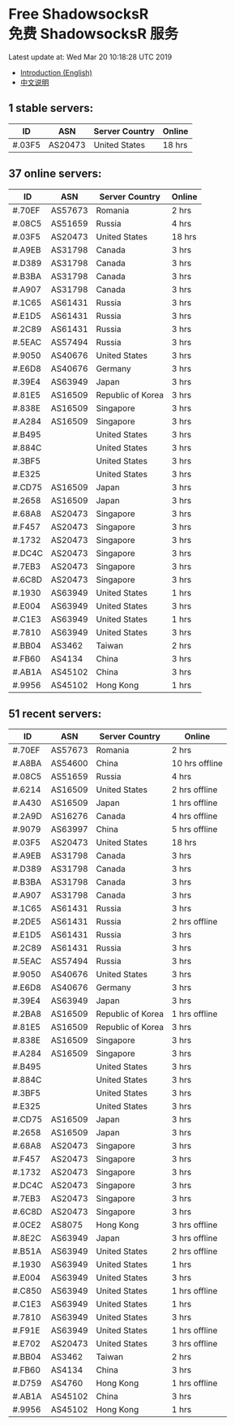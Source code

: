 # Free ShadowsocksR<br>免费 ShadowsocksR 服务

Latest update at: Wed Mar 20 10:18:28 UTC 2019

- [Introduction (English)](https://vision-network.readthedocs.io/en/latest/services/autossr.html)
- [中文说明](https://vision-network.readthedocs.io/zh_CN/latest/services/autossr.html)


## 1 stable servers:

| ID | ASN | Server Country | Online |
| ------ | ------ | ------ | ------ |
| #.03F5 | AS20473 | United States | 18 hrs |

## 37 online servers:

| ID | ASN | Server Country | Online |
| ------ | ------ | ------ | ------ |
| #.70EF | AS57673 | Romania | 2 hrs |
| #.08C5 | AS51659 | Russia | 4 hrs |
| #.03F5 | AS20473 | United States | 18 hrs |
| #.A9EB | AS31798 | Canada | 3 hrs |
| #.D389 | AS31798 | Canada | 3 hrs |
| #.B3BA | AS31798 | Canada | 3 hrs |
| #.A907 | AS31798 | Canada | 3 hrs |
| #.1C65 | AS61431 | Russia | 3 hrs |
| #.E1D5 | AS61431 | Russia | 3 hrs |
| #.2C89 | AS61431 | Russia | 3 hrs |
| #.5EAC | AS57494 | Russia | 3 hrs |
| #.9050 | AS40676 | United States | 3 hrs |
| #.E6D8 | AS40676 | Germany | 3 hrs |
| #.39E4 | AS63949 | Japan | 3 hrs |
| #.81E5 | AS16509 | Republic of Korea | 3 hrs |
| #.838E | AS16509 | Singapore | 3 hrs |
| #.A284 | AS16509 | Singapore | 3 hrs |
| #.B495 |  | United States | 3 hrs |
| #.884C |  | United States | 3 hrs |
| #.3BF5 |  | United States | 3 hrs |
| #.E325 |  | United States | 3 hrs |
| #.CD75 | AS16509 | Japan | 3 hrs |
| #.2658 | AS16509 | Japan | 3 hrs |
| #.68A8 | AS20473 | Singapore | 3 hrs |
| #.F457 | AS20473 | Singapore | 3 hrs |
| #.1732 | AS20473 | Singapore | 3 hrs |
| #.DC4C | AS20473 | Singapore | 3 hrs |
| #.7EB3 | AS20473 | Singapore | 3 hrs |
| #.6C8D | AS20473 | Singapore | 3 hrs |
| #.1930 | AS63949 | United States | 1 hrs |
| #.E004 | AS63949 | United States | 3 hrs |
| #.C1E3 | AS63949 | United States | 1 hrs |
| #.7810 | AS63949 | United States | 3 hrs |
| #.BB04 | AS3462 | Taiwan | 2 hrs |
| #.FB60 | AS4134 | China | 3 hrs |
| #.AB1A | AS45102 | China | 3 hrs |
| #.9956 | AS45102 | Hong Kong | 1 hrs |

## 51 recent servers:

| ID | ASN | Server Country | Online |
| ------ | ------ | ------ | ------ |
| #.70EF | AS57673 | Romania | 2 hrs |
| #.A8BA | AS54600 | China | 10 hrs offline |
| #.08C5 | AS51659 | Russia | 4 hrs |
| #.6214 | AS16509 | United States | 2 hrs offline |
| #.A430 | AS16509 | Japan | 1 hrs offline |
| #.2A9D | AS16276 | Canada | 4 hrs offline |
| #.9079 | AS63997 | China | 5 hrs offline |
| #.03F5 | AS20473 | United States | 18 hrs |
| #.A9EB | AS31798 | Canada | 3 hrs |
| #.D389 | AS31798 | Canada | 3 hrs |
| #.B3BA | AS31798 | Canada | 3 hrs |
| #.A907 | AS31798 | Canada | 3 hrs |
| #.1C65 | AS61431 | Russia | 3 hrs |
| #.2DE5 | AS61431 | Russia | 2 hrs offline |
| #.E1D5 | AS61431 | Russia | 3 hrs |
| #.2C89 | AS61431 | Russia | 3 hrs |
| #.5EAC | AS57494 | Russia | 3 hrs |
| #.9050 | AS40676 | United States | 3 hrs |
| #.E6D8 | AS40676 | Germany | 3 hrs |
| #.39E4 | AS63949 | Japan | 3 hrs |
| #.2BA8 | AS16509 | Republic of Korea | 1 hrs offline |
| #.81E5 | AS16509 | Republic of Korea | 3 hrs |
| #.838E | AS16509 | Singapore | 3 hrs |
| #.A284 | AS16509 | Singapore | 3 hrs |
| #.B495 |  | United States | 3 hrs |
| #.884C |  | United States | 3 hrs |
| #.3BF5 |  | United States | 3 hrs |
| #.E325 |  | United States | 3 hrs |
| #.CD75 | AS16509 | Japan | 3 hrs |
| #.2658 | AS16509 | Japan | 3 hrs |
| #.68A8 | AS20473 | Singapore | 3 hrs |
| #.F457 | AS20473 | Singapore | 3 hrs |
| #.1732 | AS20473 | Singapore | 3 hrs |
| #.DC4C | AS20473 | Singapore | 3 hrs |
| #.7EB3 | AS20473 | Singapore | 3 hrs |
| #.6C8D | AS20473 | Singapore | 3 hrs |
| #.0CE2 | AS8075 | Hong Kong | 3 hrs offline |
| #.8E2C | AS63949 | Japan | 3 hrs offline |
| #.B51A | AS63949 | United States | 2 hrs offline |
| #.1930 | AS63949 | United States | 1 hrs |
| #.E004 | AS63949 | United States | 3 hrs |
| #.C850 | AS63949 | United States | 1 hrs offline |
| #.C1E3 | AS63949 | United States | 1 hrs |
| #.7810 | AS63949 | United States | 3 hrs |
| #.F91E | AS63949 | United States | 1 hrs offline |
| #.E702 | AS20473 | United States | 3 hrs offline |
| #.BB04 | AS3462 | Taiwan | 2 hrs |
| #.FB60 | AS4134 | China | 3 hrs |
| #.D759 | AS4760 | Hong Kong | 1 hrs offline |
| #.AB1A | AS45102 | China | 3 hrs |
| #.9956 | AS45102 | Hong Kong | 1 hrs |


